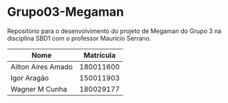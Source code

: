 # Grupo03-Megaman
Repositório para o desenvolvimento do projeto de Megaman do Grupo 3 na disciplina SBD1 com o professor Maurício Serrano.

| Nome | Matrícula |
|----|------------|
|Ailton Aires Amado | 180011600 |
| Igor Aragão | 150011903|
| Wagner M Cunha | 180029177 |

